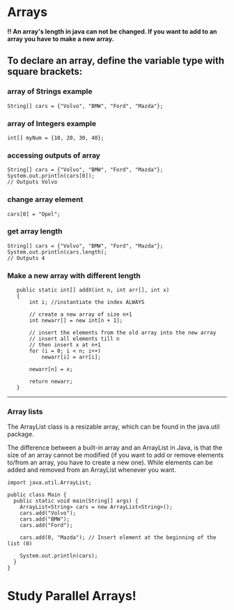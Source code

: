 # Arrays
**!! An array's length in java can not be changed. If you want to add to an array you have to make a new array.**
 
## **To declare an array, define the variable type with square brackets:**
### array of Strings example
```
String[] cars = {"Volvo", "BMW", "Ford", "Mazda"};
```
### array of Integers example
```
int[] myNum = {10, 20, 30, 40};
```
### accessing outputs of array
```
String[] cars = {"Volvo", "BMW", "Ford", "Mazda"};
System.out.println(cars[0]);
// Outputs Volvo
```
### change array element
```
cars[0] = "Opel";
```
### get array length
```
String[] cars = {"Volvo", "BMW", "Ford", "Mazda"};
System.out.println(cars.length);
// Outputs 4
```
### Make a new array with different length 
```
   public static int[] addX(int n, int arr[], int x)
   {
       int i; //instantiate the index ALWAYS
 
       // create a new array of size n+1
       int newarr[] = new int[n + 1];
 
       // insert the elements from the old array into the new array
       // insert all elements till n
       // then insert x at n+1
       for (i = 0; i < n; i++)
           newarr[i] = arr[i];
 
       newarr[n] = x;
 
       return newarr;
   }
```


---

### Array lists
The ArrayList class is a resizable array, which can be found in the java.util package.

The difference between a built-in array and an ArrayList in Java, is that the size of an array cannot be modified (if you want to add or remove elements to/from an array, you have to create a new one). While elements can be added and removed from an ArrayList whenever you want.

```
import java.util.ArrayList;

public class Main {
  public static void main(String[] args) {
    ArrayList<String> cars = new ArrayList<String>();
    cars.add("Volvo");
    cars.add("BMW");
    cars.add("Ford");

    cars.add(0, "Mazda"); // Insert element at the beginning of the list (0)

    System.out.println(cars);
  }
}
```
# Study Parallel Arrays!

